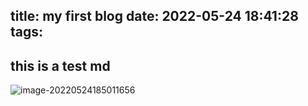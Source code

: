 title: my first blog
date: 2022-05-24 18:41:28
tags:
---

## this is a test md

![image-20220524185011656](C:\Users\99230\AppData\Roaming\Typora\typora-user-images\image-20220524185011656.png)
